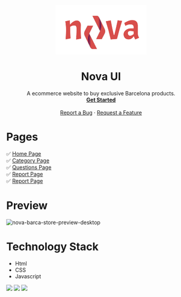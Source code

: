 <p align="center">
  <a href="https://nova-barca-store.netlify.app/" target="_blank">
    <img src="https://github.com/sach10-create/Nova-ui-Component-Library/blob/dev/components/assets/nova-logo-dark.png" alt="Nova UI logo" >
  </a>
</p>
<h1 align="center" color="green">Nova UI</h3>
<p align="center">
A ecommerce website to buy exclusive Barcelona products.
  <br>
  <a href="https://nova-barca-store.netlify.app/"><strong>Get Started</strong></a>
 <br />
  <br />
    <a href="https://nova-barca-store.netlify.app/issues/new?assignees=&labels=bug&template=01_BUG_REPORT.md&title=bug%3A+">Report a Bug</a>
    ·
    <a href=https://nova-barca-store.netlify.app/issues/new?assignees=&labels=enhancement&template=02_FEATURE_REQUEST.md&title=feat%3A+">Request a Feature</a>
</div>
</p>

# Pages

✅ <a href="https://nova-barca-store.netlify.app/">Home Page</a> <br/>
✅ <a href="https://nova-barca-store.netlify.app/store/pages/product-page.html">Category Page</a> <br/>
✅ <a href="https://nova-barca-store.netlify.app/store/pages/login-page.html">Questions Page</a> <br/>
✅ <a href="https://nova-barca-store.netlify.app/store/pages/wishlist-page.html">Report Page</a> <br/>
✅ <a href="https://nova-barca-store.netlify.app/store/pages/cart-management.html">Report Page</a> <br/>                                                                                                                                                

# Preview
![nova-barca-store-preview-desktop](https://user-images.githubusercontent.com/65531346/155229825-5ae34731-e5be-4208-aae7-d9ccfc383e52.gif)

# Technology Stack

- Html
- CSS
- Javascript

<img src = "https://img.shields.io/badge/-HTML5-E34F26?style=flat&logo=html5&logoColor=white">  <img src = "https://img.shields.io/badge/-CSS3-1572B6?style=flat&logo=css3&logoColor=white">  <img src="https://img.shields.io/badge/-JavaScript-eed718?style=flat&logo=javascript&logoColor=ffffff">

